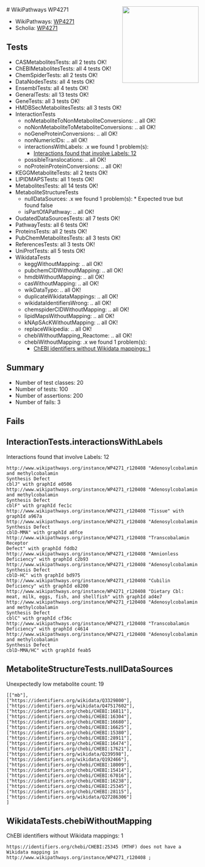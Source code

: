 <img style="float: right; width: 200px" src="https://upload.wikimedia.org/wikipedia/commons/thumb/8/83/Wplogo_with_text_500.png/640px-Wplogo_with_text_500.png" />
# WikiPathways WP4271

* WikiPathways: [WP4271](https://new.wikipathways.org/pathways/WP4271)
* Scholia: [WP4271](https://scholia.toolforge.org/wikipathways/WP4271)
## Tests
* CASMetabolitesTests: all 2 tests OK!
* ChEBIMetabolitesTests: all 4 tests OK!
* ChemSpiderTests: all 2 tests OK!
* DataNodesTests: all 4 tests OK!
* EnsemblTests: all 4 tests OK!
* GeneralTests: all 13 tests OK!
* GeneTests: all 3 tests OK!
* HMDBSecMetabolitesTests: all 3 tests OK!
* InteractionTests
    * noMetaboliteToNonMetaboliteConversions: .. all OK!
    * noNonMetaboliteToMetaboliteConversions: .. all OK!
    * noGeneProteinConversions: .. all OK!
    * nonNumericIDs: .. all OK!
    * interactionsWithLabels: .x we found 1 problem(s):
        * [Interactions found that involve Labels: 12](#fe97a8ba)
    * possibleTranslocations: .. all OK!
    * noProteinProteinConversions: .. all OK!
* KEGGMetaboliteTests: all 2 tests OK!
* LIPIDMAPSTests: all 1 tests OK!
* MetabolitesTests: all 14 tests OK!
* MetaboliteStructureTests
    * nullDataSources: .x we found 1 problem(s):
            * Expected true but found false
    * isPartOfAPathway: .. all OK!
* OudatedDataSourcesTests: all 7 tests OK!
* PathwayTests: all 6 tests OK!
* ProteinsTests: all 2 tests OK!
* PubChemMetabolitesTests: all 3 tests OK!
* ReferencesTests: all 3 tests OK!
* UniProtTests: all 5 tests OK!
* WikidataTests
    * keggWithoutMapping: .. all OK!
    * pubchemCIDWithoutMapping: .. all OK!
    * hmdbWithoutMapping: .. all OK!
    * casWithoutMapping: .. all OK!
    * wikDataTypo: .. all OK!
    * duplicateWikidataMappings: .. all OK!
    * wikidataIdentifiersWrong: .. all OK!
    * chemspiderCIDWithoutMapping: .. all OK!
    * lipidMapsWithoutMapping: .. all OK!
    * kNApSAcKWithoutMapping: .. all OK!
    * replaceWikipedia: .. all OK!
    * chebiWithoutMapping_Reactome: .. all OK!
    * chebiWithoutMapping: .x we found 1 problem(s):
        * [ChEBI identifiers without Wikidata mappings: 1](#a8d554cd)


## Summary

* Number of test classes: 20
* Number of tests: 100
* Number of assertions: 200
* Number of fails: 3

## Fails

<a name="fe97a8ba" />

## InteractionTests.interactionsWithLabels

Interactions found that involve Labels: 12
```
http://www.wikipathways.org/instance/WP4271_r120408 "Adenosylcobalamin
and methylcobalamin
Synthesis Defect
cblJ" with graphId e0506
http://www.wikipathways.org/instance/WP4271_r120408 "Adenosylcobalamin
and methylcobalamin
Synthesis Defect
cblF" with graphId fec1c
http://www.wikipathways.org/instance/WP4271_r120408 "Tissue" with graphId a967a
http://www.wikipathways.org/instance/WP4271_r120408 "Adenosylcobalamin
Synthesis Defect
cblD-MMA" with graphId a8fce
http://www.wikipathways.org/instance/WP4271_r120408 "Transcobalamin
Receptor
Defect" with graphId fddb2
http://www.wikipathways.org/instance/WP4271_r120408 "Amnionless
Deficiency" with graphId c2b93
http://www.wikipathways.org/instance/WP4271_r120408 "Adenosylcobalamin
Synthesis Defect
cblD-HC" with graphId bd975
http://www.wikipathways.org/instance/WP4271_r120408 "Cubilin
Deficiency" with graphId e8200
http://www.wikipathways.org/instance/WP4271_r120408 "Dietary Cbl:
meat, milk, eggs, fish, and shellfish" with graphId ad4e7
http://www.wikipathways.org/instance/WP4271_r120408 "Adenosylcobalamin
and methylcobalamin
Synthesis Defect
cblC" with graphId cf36c
http://www.wikipathways.org/instance/WP4271_r120408 "Transcobalamin
Deficiency" with graphId c4614
http://www.wikipathways.org/instance/WP4271_r120408 "Adenosylcobalamin
and methylcobalamin
Synthesis Defect
cblD-MMA/HC" with graphId feab5
```

<a name="91904192" />

## MetaboliteStructureTests.nullDataSources

Unexpectedly low metabolite count: 19
```
[["mb"],
["https://identifiers.org/wikidata/Q3329800"],
["https://identifiers.org/wikidata/Q47517602"],
["https://identifiers.org/chebi/CHEBI:16811"],
["https://identifiers.org/chebi/CHEBI:16304"],
["https://identifiers.org/chebi/CHEBI:16680"],
["https://identifiers.org/chebi/CHEBI:16625"],
["https://identifiers.org/chebi/CHEBI:15380"],
["https://identifiers.org/chebi/CHEBI:28911"],
["https://identifiers.org/chebi/CHEBI:16474"],
["https://identifiers.org/chebi/CHEBI:17621"],
["https://identifiers.org/wikidata/Q239598"],
["https://identifiers.org/wikidata/Q192466"],
["https://identifiers.org/chebi/CHEBI:18009"],
["https://identifiers.org/chebi/CHEBI:15414"],
["https://identifiers.org/chebi/CHEBI:67016"],
["https://identifiers.org/chebi/CHEBI:16238"],
["https://identifiers.org/chebi/CHEBI:25345"],
["https://identifiers.org/chebi/CHEBI:28115"],
["https://identifiers.org/wikidata/Q27286306"]
]
```

<a name="a8d554cd" />

## WikidataTests.chebiWithoutMapping

ChEBI identifiers without Wikidata mappings: 1
```
https://identifiers.org/chebi/CHEBI:25345 (MTHF) does not have a Wikidata mapping in http://www.wikipathways.org/instance/WP4271_r120408 ; 
```

